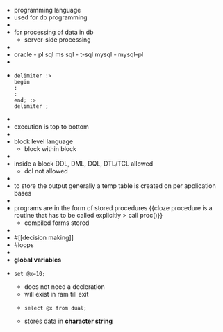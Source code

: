 - programming language
- used for db programming
-
- for processing of data in db
	- server-side processing
-
- oracle - pl sql
  ms sql - t-sql
  mysql - mysql-pl
-
- ```
  delimiter :>
  begin
  :
  :
  end; :>
  delimiter ;	
  ```
-
- execution is top to bottom
-
- block level language
	- block within block
-
- inside a block DDL, DML, DQL, DTL/TCL allowed
	- dcl not allowed
-
- to store the output generally a temp table is created on per application bases
-
- programs are in the form of stored procedures {{cloze procedure is a routine that has to be called explicitly > call proc()}}
	- compiled forms stored
-
- #[[decision making]]
- #loops
-
- __global variables__
- ```
  set @x=10;
  ```
	- does not need a decleration
	- will exist in ram till exit
	- ```
	  select @x from dual;
	  ```
	- stores data in __character string__